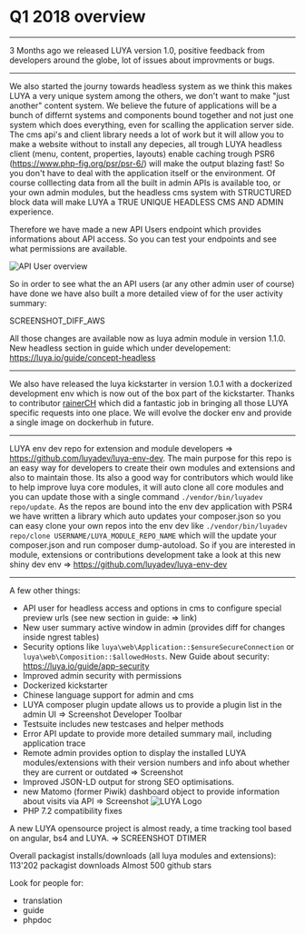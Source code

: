 # Q1 2018 overview

---

3 Months ago we released LUYA version 1.0, positive feedback from developers around the globe, lot of issues about improvments or bugs.

---

We also started the journy towards headless system as we think this makes LUYA a very unique system among the others, we don't want to make "just another" content system. We believe the future of applications will be a bunch of differnt systems and components bound together and not just one system which does everything, even for scalling the application server side. The cms api's and client library needs a lot of work but it will allow you to make a website without to install any depecies, all trough LUYA headless client (menu, content, properties, layouts) enable caching trough PSR6 (https://www.php-fig.org/psr/psr-6/) will make the output blazing fast! So you don't have to deal with the application itself or the environment. Of course colllecting data from all the built in admin APIs is available too, or your own admin modules, but the headless cms system with STRUCTURED block data will make LUYA a TRUE UNIQUE HEADLESS CMS AND ADMIN experience.

Therefore we have made a new API Users endpoint which provides informations about API access. So you can test your endpoints and see what permissions are available.

![API User overview](https://raw.githubusercontent.com/luyadev/luya/master/docs/guide/img/api-user-overview.png "API User overview")

So in order to see what the an API users (ar any other admin user of course) have done we have also built a more detailed view of for the user activity summary:

SCREENSHOT_DIFF_AWS

All those changes are available now as luya admin module in version 1.1.0. New headless section in guide which under developement: https://luya.io/guide/concept-headless

---

We also have released the luya kickstarter in version 1.0.1 with a dockerized development env which is now out of the box part of the kickstarter. Thanks to contributor [rainerCH](http://github.com/rainerCH) which did a fantastic job in bringing all those LUYA specific requests into one place. We will evolve the docker env and provide a single image on dockerhub in future.

---

LUYA env dev repo for extension and module developers => https://github.com/luyadev/luya-env-dev. The main purpose for this repo is an easy way for developers to create their own modules and extensions and also to maintain those. Its also a good way for contributors which would like to help improve luya core modules, it will auto clone all core modules and you can update those with a single command `./vendor/bin/luyadev repo/update`. As the repos are bound into the env dev application with PSR4 we have written a library which auto updates your composer.json so you can easy clone your own repos into the env dev like `./vendor/bin/luyadev repo/clone USERNAME/LUYA_MODULE_REPO_NAME` which will the update your composer.json and run composer dump-autoload. So if you are interested in module, extensions or contributions development take a look at this new shiny dev env => https://github.com/luyadev/luya-env-dev

---

A few other things:

+ API user for headless access and options in cms to configure special preview urls (see new section in guide: => link)
+ New user summary active window in admin (provides diff for changes inside ngrest tables)
+ Security options like `luya\web\Application::$ensureSecureConnection` or `luya\web\Composition::$allowedHosts`. New Guide about security: https://luya.io/guide/app-security
+ Improved admin security with permissions
+ Dockerized kickstarter
+ Chinese language support for admin and cms
+ LUYA composer plugin update allows us to provide a plugin list in the admin UI => Screenshot Developer Toolbar
+ Testsuite includes new testcases and helper methods
+ Error API update to provide more detailed summary mail, including application trace
+ Remote admin provides option to display the installed LUYA modules/extensions with their version numbers and info about whether they are current or outdated => Screenshot
+ Improved JSON-LD output for strong SEO optimisations.
+ new Matomo (former Piwik) dashboard object to provide information about visits via API => Screenshot <img src="https://raw.githubusercontent.com/luyadev/luya-module-matomo/master/matomo.png" alt="LUYA Logo"/>
+ PHP 7.2 compatibility fixes

A new LUYA opensource project is almost ready, a time tracking tool based on angular, bs4 and LUYA. => SCREENSHOT DTIMER

Overall packagist installs/downloads (all luya modules and extensions): 113'202 packagist downloads
Almost 500 github stars

Look for people for:
+ translation
+ guide
+ phpdoc
